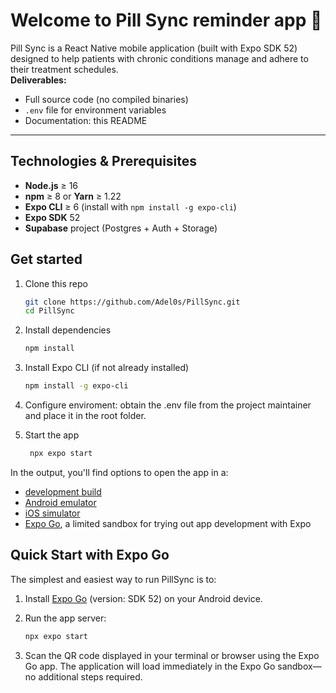 # Welcome to Pill Sync reminder app 👋

Pill Sync is a React Native mobile application (built with Expo SDK 52) designed to help patients with chronic conditions manage and adhere to their treatment schedules.  
**Deliverables:**  
- Full source code (no compiled binaries)  
- `.env` file for environment variables  
- Documentation: this README  

---

## Technologies & Prerequisites

- **Node.js** ≥ 16  
- **npm** ≥ 8 or **Yarn** ≥ 1.22  
- **Expo CLI** ≥ 6 (install with `npm install -g expo-cli`)  
- **Expo SDK** 52  
- **Supabase** project (Postgres + Auth + Storage)  

## Get started

1. Clone this repo

   ```bash
   git clone https://github.com/Adel0s/PillSync.git
   cd PillSync
   ```

2. Install dependencies

   ```bash
   npm install
   ```

3. Install Expo CLI (if not already installed)

   ```bash
   npm install -g expo-cli
   ```

4. Configure enviroment: obtain the .env file from the project maintainer and place it in the root folder.

5. Start the app

   ```bash
    npx expo start
   ```

In the output, you'll find options to open the app in a:

- [development build](https://docs.expo.dev/develop/development-builds/introduction/)
- [Android emulator](https://docs.expo.dev/workflow/android-studio-emulator/)
- [iOS simulator](https://docs.expo.dev/workflow/ios-simulator/)
- [Expo Go](https://expo.dev/go), a limited sandbox for trying out app development with Expo

## Quick Start with Expo Go

The simplest and easiest way to run PillSync is to:

1. Install [Expo Go](https://expo.dev/go) (version: SDK 52) on your Android device.  
2. Run the app server:

   ```bash
   npx expo start
3. Scan the QR code displayed in your terminal or browser using the Expo Go app.
The application will load immediately in the Expo Go sandbox—no additional steps required.